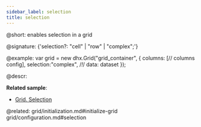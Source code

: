 ```yaml
---
sidebar_label: selection
title: selection
---          
```


@short: enables selection in a grid

@signature: {'selection?: "cell" | "row" | "complex";'}

@example: 
var grid = new dhx.Grid("grid_container", {
	columns: [// columns config],
	selection:"complex",  /*!*/
	data: dataset
});



@descr: 

**Related sample**:
- [Grid. Selection](https://snippet.dhtmlx.com/ad6roqsx)

@related: grid/initialization.md#initialize-grid
grid/configuration.md#selection

